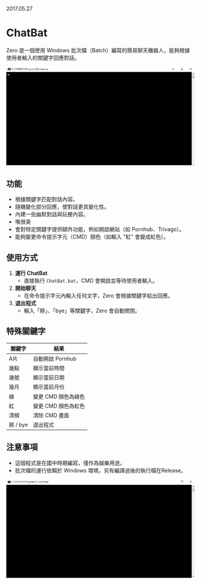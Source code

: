 2017.05.27
# ChatBat

Zero 是一個使用 Windows 批次檔（Batch）編寫的簡易聊天機器人，能夠根據使用者輸入的關鍵字回應對話。


![AI GIF](gif/ai.gif)


## 功能
- 根據關鍵字匹配對話內容。
- 隨機變化部分回應，使對話更具變化性。
- 內建一些幽默對話與玩梗內容。
- 嘴很臭
- 會對特定關鍵字提供額外功能，例如開啟網站（如 Pornhub、Trivago）。
- 能夠變更命令提示字元（CMD）顏色（如輸入 "紅" 會變成紅色）。

## 使用方式
1. **運行 ChatBat**
   - 直接執行 `ChatBat.bat`，CMD 會開啟並等待使用者輸入。
2. **開始聊天**
   - 在命令提示字元內輸入任何文字，Zero 會根據關鍵字給出回應。
3. **退出程式**
   - 輸入「掰」、「bye」等關鍵字，Zero 會自動關閉。

## 特殊關鍵字
| 關鍵字 | 結果 |
|--------|---------|
| A片 | 自動開啟 Pornhub |
| 幾點 | 顯示當前時間 |
| 幾號 | 顯示當前日期 |
| 幾月 | 顯示當前月份 |
| 綠 | 變更 CMD 顏色為綠色 |
| 紅 | 變更 CMD 顏色為紅色 |
| 清頻 | 清除 CMD 畫面 |
| 掰 / bye | 退出程式 |

## 注意事項
- 這個程式是在國中時期編寫，僅作為娛樂用途。
- 批次檔的運行依賴於 Windows 環境，另有編譯過後的執行檔在Release。

![AI2 GIF](gif/ai%20mf.gif)


